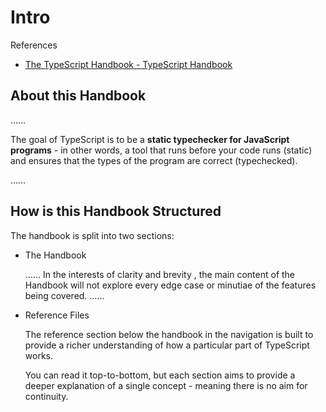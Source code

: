 # Intro

References

- [The TypeScript Handbook - TypeScript Handbook](https://www.typescriptlang.org/docs/handbook/intro.html)

## About this Handbook

……

The goal of TypeScript is to be a **static typechecker for JavaScript programs** - in other words, a tool that runs before your code runs (static) and ensures that the types of the program are correct (typechecked).

……

## How is this Handbook Structured

The handbook is split into two sections:

-   The Handbook

    ……
    In the interests of clarity and brevity <!-- 简洁, 简短 -->, the main content of the Handbook will not explore every edge case or minutiae of the features being covered.
    ……

-   Reference Files

    The reference section below the handbook in the navigation is built to provide a richer understanding of how a particular part of TypeScript works.

    You can read it top-to-bottom, but each section aims to provide a deeper explanation of a single concept - meaning there is no aim for continuity.
